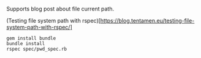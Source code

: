 Supports blog post about file current path.  

(Testing file system path with rspec)[https://blog.tentamen.eu/testing-file-system-path-with-rspec/]

`gem install bundle`  
`bundle install`  
`rspec spec/pwd_spec.rb`  

